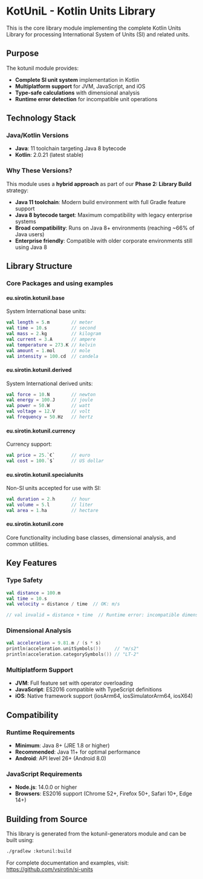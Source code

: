 # KotUniL - Kotlin Units Library

This is the core library module implementing the complete Kotlin Units Library for processing International System of Units (SI) and related units.

## Purpose

The kotunil module provides:
- **Complete SI unit system** implementation in Kotlin
- **Multiplatform support** for JVM, JavaScript, and iOS
- **Type-safe calculations** with dimensional analysis
- **Runtime error detection** for incompatible unit operations

## Technology Stack

### Java/Kotlin Versions
- **Java**: 11 toolchain targeting Java 8 bytecode
- **Kotlin**: 2.0.21 (latest stable)

### Why These Versions?
This module uses a **hybrid approach** as part of our **Phase 2: Library Build** strategy:
- **Java 11 toolchain**: Modern build environment with full Gradle feature support
- **Java 8 bytecode target**: Maximum compatibility with legacy enterprise systems
- **Broad compatibility**: Runs on Java 8+ environments (reaching ~66% of Java users)
- **Enterprise friendly**: Compatible with older corporate environments still using Java 8

## Library Structure

### Core Packages and using examples

#### eu.sirotin.kotunil.base
System International base units:
```kotlin
val length = 5.m        // meter
val time = 10.s         // second
val mass = 2.kg         // kilogram
val current = 3.A       // ampere
val temperature = 273.K // kelvin
val amount = 1.mol      // mole
val intensity = 100.cd  // candela
```

#### eu.sirotin.kotunil.derived
System International derived units:
```kotlin
val force = 10.N        // newton
val energy = 100.J      // joule
val power = 50.W        // watt
val voltage = 12.V      // volt
val frequency = 50.Hz   // hertz
```

#### eu.sirotin.kotunil.currency
Currency support:
```kotlin
val price = 25.`€`      // euro
val cost = 100.`$`      // US dollar
```

#### eu.sirotin.kotunil.specialunits
Non-SI units accepted for use with SI:
```kotlin
val duration = 2.h      // hour
val volume = 5.l        // liter
val area = 1.ha         // hectare
```

#### eu.sirotin.kotunil.core
Core functionality including base classes, dimensional analysis, and common utilities.

## Key Features

### Type Safety
```kotlin
val distance = 100.m
val time = 10.s
val velocity = distance / time  // OK: m/s

// val invalid = distance + time  // Runtime error: incompatible dimensions
```

### Dimensional Analysis
```kotlin
val acceleration = 9.81.m / (s * s)
println(acceleration.unitSymbols())     // "m/s2"
println(acceleration.categorySymbols()) // "LT-2"
```

### Multiplatform Support
- **JVM**: Full feature set with operator overloading
- **JavaScript**: ES2016 compatible with TypeScript definitions
- **iOS**: Native framework support (iosArm64, iosSimulatorArm64, iosX64)

## Compatibility

### Runtime Requirements
- **Minimum**: Java 8+ (JRE 1.8 or higher)
- **Recommended**: Java 11+ for optimal performance
- **Android**: API level 26+ (Android 8.0)

### JavaScript Requirements
- **Node.js**: 14.0.0 or higher
- **Browsers**: ES2016 support (Chrome 52+, Firefox 50+, Safari 10+, Edge 14+)

## Building from Source

This library is generated from the kotunil-generators module and can be built using:

```bash
./gradlew :kotunil:build
```

For complete documentation and examples, visit: https://github.com/vsirotin/si-units
